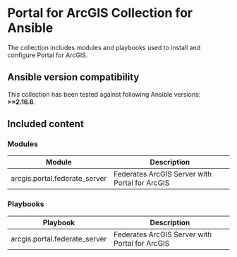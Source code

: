 # Portal for ArcGIS Collection for Ansible

The collection includes modules and playbooks used to install and configure Portal for ArcGIS.

## Ansible version compatibility

This collection has been tested against following Ansible versions: **>=2.16.6**.

## Included content

### Modules

| Module | Description |
| --- | --- |
| arcgis.portal.federate_server | Federates ArcGIS Server with Portal for ArcGIS |

### Playbooks

| Playbook | Description |
| --- | --- |
| arcgis.portal.federate_server | Federates ArcGIS Server with Portal for ArcGIS |
